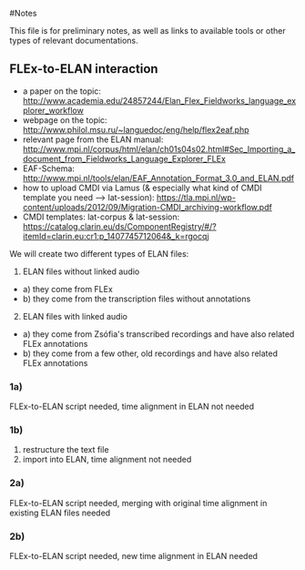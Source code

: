 #Notes

This file is for preliminary notes, as well as links to available tools or other types of relevant documentations.

## FLEx-to-ELAN interaction
* a paper on the topic: http://www.academia.edu/24857244/Elan_Flex_Fieldworks_language_explorer_workflow
* webpage on the topic: http://www.philol.msu.ru/~languedoc/eng/help/flex2eaf.php
* relevant page from the ELAN manual: http://www.mpi.nl/corpus/html/elan/ch01s04s02.html#Sec_Importing_a_document_from_Fieldworks_Language_Explorer_FLEx
* EAF-Schema:
  http://www.mpi.nl/tools/elan/EAF_Annotation_Format_3.0_and_ELAN.pdf
* how to upload CMDI via Lamus (& especially what kind of CMDI template you need --> lat-session):
https://tla.mpi.nl/wp-content/uploads/2012/09/Migration-CMDI_archiving-workflow.pdf
* CMDI templates: lat-corpus & lat-session:
https://catalog.clarin.eu/ds/ComponentRegistry/#/?itemId=clarin.eu:cr1:p_1407745712064&_k=rgocqj

We will create two different types of ELAN files:

1. ELAN files without linked audio
  * a) they come from FLEx
  * b) they come from the transcription files without annotations
2. ELAN files with linked audio
  * a) they come from Zsófia's transcribed recordings and have also related FLEx annotations
  * b) they come from a few other, old recordings and have also related FLEx annotations

### 1a)
FLEx-to-ELAN script needed, time alignment in ELAN not needed

### 1b)
1. restructure the text file
2. import into ELAN, time alignment not needed

### 2a)
FLEx-to-ELAN script needed, merging with original time alignment in existing ELAN files needed

### 2b)
FLEx-to-ELAN script needed, new time alignment in ELAN needed
